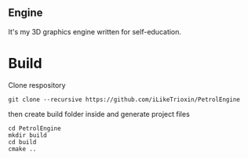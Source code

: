 ## Engine
It's my 3D graphics engine written for self-education.

# Build
Clone respository
```
git clone --recursive https://github.com/iLikeTrioxin/PetrolEngine
```
then create build folder inside and generate project files
```
cd PetrolEngine
mkdir build
cd build
cmake ..
```
